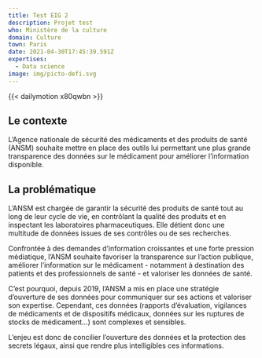 ```yaml
---
title: Test EIG 2
description: Projet test
who: Ministère de la culture
domain: Culture
town: Paris
date: 2021-04-30T17:45:39.591Z
expertises:
  - Data science
image: img/picto-defi.svg
---
```

{{< dailymotion x80qwbn >}}

## Le contexte

L’Agence nationale de sécurité des médicaments et des produits de santé (ANSM) souhaite mettre en place des outils lui permettant une plus grande transparence des données sur le médicament pour améliorer l’information disponible.

## La problématique

L’ANSM est chargée de garantir la sécurité des produits de santé tout au long de leur cycle de vie, en contrôlant la qualité des produits et en inspectant les laboratoires pharmaceutiques. Elle détient donc une multitude de données issues de ses contrôles ou de ses recherches.

Confrontée à des demandes d’information croissantes et une forte pression médiatique, l’ANSM souhaite favoriser la transparence sur l’action publique, améliorer l’information sur le médicament - notamment à destination des patients et des professionnels de santé - et valoriser les données de santé.

C’est pourquoi, depuis 2019, l’ANSM a mis en place une stratégie d’ouverture de ses données pour communiquer sur ses actions et valoriser son expertise. Cependant, ces données (rapports d’évaluation, vigilances de médicaments et de dispositifs médicaux, données sur les ruptures de stocks de médicament…) sont complexes et sensibles.

L’enjeu est donc de concilier l’ouverture des données et la protection des secrets légaux, ainsi que rendre plus intelligibles ces informations.